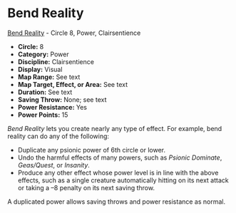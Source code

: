 # Bend Reality

[Bend Reality](/Psionics/B/BendReality.md) - Circle 8, Power, Clairsentience

- **Circle:** 8
- **Category:** Power
- **Discipline:** Clairsentience
- **Display:** Visual
- **Map Range:** See text
- **Map Target, Effect, or Area:** See text
- **Duration:** See text
- **Saving Throw:** None; see text
- **Power Resistance:** Yes
- **Power Points:** 15

*Bend Reality* lets you create nearly any type of effect. For example, bend reality can do any of the following:

-  Duplicate any psionic power of 6th circle or lower.
-  Undo the harmful effects of many powers, such as *Psionic Dominate*, *Geas/Quest*, or *Insanity*.
-  Produce any other effect whose power level is in line with the above effects, such as a single creature automatically hitting on its next attack or taking a –8 penalty on its next saving throw. 

A duplicated power allows saving throws and power resistance as normal.
